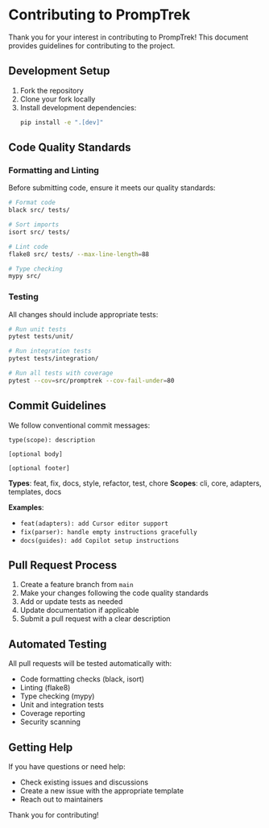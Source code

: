 # Contributing to PrompTrek

Thank you for your interest in contributing to PrompTrek! This document provides guidelines for contributing to the project.

## Development Setup

1. Fork the repository
2. Clone your fork locally
3. Install development dependencies:
   ```bash
   pip install -e ".[dev]"
   ```

## Code Quality Standards

### Formatting and Linting

Before submitting code, ensure it meets our quality standards:

```bash
# Format code
black src/ tests/

# Sort imports
isort src/ tests/

# Lint code
flake8 src/ tests/ --max-line-length=88

# Type checking
mypy src/
```

### Testing

All changes should include appropriate tests:

```bash
# Run unit tests
pytest tests/unit/

# Run integration tests
pytest tests/integration/

# Run all tests with coverage
pytest --cov=src/promptrek --cov-fail-under=80
```

## Commit Guidelines

We follow conventional commit messages:

```
type(scope): description

[optional body]

[optional footer]
```

**Types**: feat, fix, docs, style, refactor, test, chore
**Scopes**: cli, core, adapters, templates, docs

**Examples**:
- `feat(adapters): add Cursor editor support`
- `fix(parser): handle empty instructions gracefully`
- `docs(guides): add Copilot setup instructions`

## Pull Request Process

1. Create a feature branch from `main`
2. Make your changes following the code quality standards
3. Add or update tests as needed
4. Update documentation if applicable
5. Submit a pull request with a clear description

## Automated Testing

All pull requests will be tested automatically with:
- Code formatting checks (black, isort)
- Linting (flake8)
- Type checking (mypy)
- Unit and integration tests
- Coverage reporting
- Security scanning

## Getting Help

If you have questions or need help:
- Check existing issues and discussions
- Create a new issue with the appropriate template
- Reach out to maintainers

Thank you for contributing!